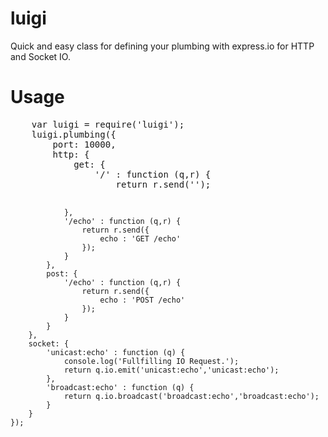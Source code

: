 luigi
=====

Quick and easy class for defining your plumbing with express.io for HTTP and Socket IO.


Usage
=====

<pre>
	var luigi = require('luigi');
	luigi.plumbing({
		port: 10000,
		http: {
			get: {
				'/' : function (q,r) {
					return r.send('<!doctype html><html><script src=\'socket.io/socket.io.js\'></script></html>');
				},
				'/echo' : function (q,r) {
					return r.send({
						echo : 'GET /echo'
					});
				}
			},
			post: {
				'/echo' : function (q,r) {
					return r.send({
						echo : 'POST /echo'
					});
				}
			}
		},
		socket: {
			'unicast:echo' : function (q) {
				console.log('Fullfilling IO Request.');
				return q.io.emit('unicast:echo','unicast:echo');
			},
			'broadcast:echo' : function (q) {
				return q.io.broadcast('broadcast:echo','broadcast:echo');
			}
		}
	});
</pre>
